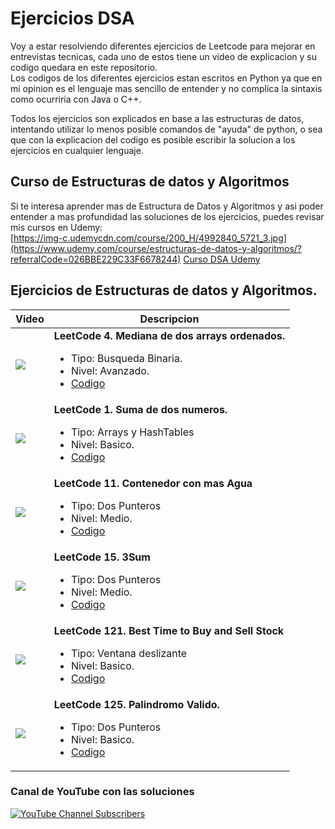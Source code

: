# Ejercicios DSA  

Voy a estar resolviendo diferentes ejercicios de Leetcode para mejorar en entrevistas tecnicas, cada uno de estos tiene un video de explicacion y su codigo quedara en este repositorio.  
Los codigos de los diferentes ejercicios estan escritos en Python ya que en mi opinion es el lenguaje mas sencillo de entender y no complica la sintaxis como ocurriria con Java o C++.  

Todos los ejercicios son explicados en base a las estructuras de datos, intentando utilizar lo menos posible comandos de "ayuda" de python, o sea que con la explicacion del codigo es posible escribir la solucion a los ejercicios en cualquier lenguaje.

## Curso de Estructuras de datos y Algoritmos
Si te interesa aprender mas de Estructura de Datos y Algoritmos y asi poder entender a mas profundidad las soluciones de los ejercicios, puedes revisar mis cursos en Udemy:  
[https://img-c.udemycdn.com/course/200_H/4992840_5721_3.jpg](https://www.udemy.com/course/estructuras-de-datos-y-algoritmos/?referralCode=026BBE229C33F6678244)
[Curso DSA Udemy](https://www.udemy.com/course/estructuras-de-datos-y-algoritmos/?referralCode=026BBE229C33F6678244)

## Ejercicios de Estructuras de datos y Algoritmos. 

<table style="width:100%">
<thead>
  <tr>
    <th>Video</th>
    <th>Descripcion</th>
  </tr>
</thead>
<tr>
 <td>
  <a href="https://youtu.be/zlEkhxRh2RA">
   <img src="https://i9.ytimg.com/vi_webp/zlEkhxRh2RA/mqdefault.webp?v=641388b0&sqp=CNzcraEG&rs=AOn4CLCgFZukMl8o3L35_isEgFftFsPsdg">
  </a>
 </td>
 <td>
  <b>LeetCode 4. Mediana de dos arrays ordenados.</b></br>
  <ul>
   <li>Tipo: Busqueda Binaria.</li>
   <li>Nivel: Avanzado.</li>
   <li><a href="https://github.com/CarrasTec/Ejercicios_DSA/blob/main/4.median-of-two-sorted-arrays.py">Codigo</a></li>
  </ul>
 </td>
</tr>
<tr>
 <td>
  <a href="https://youtu.be/LKDLeF3ZqTo">
   <img src="https://i9.ytimg.com/vi_webp/LKDLeF3ZqTo/mqdefault.webp?v=64138677&sqp=CLThraEG&rs=AOn4CLD7sLkrpWo5hDefxfpHcFyToB4Ecw">
  </a>
 </td>
 <td>
  <b>LeetCode 1. Suma de dos numeros.</b></br>
  <ul>
   <li>Tipo: Arrays y HashTables</li>
   <li>Nivel: Basico.</li>
   <li><a href="https://github.com/CarrasTec/Ejercicios_DSA/blob/main/1.two-sum.py">Codigo</a></li>
  </ul>
 </td>
</tr>
<tr>
 <td>
  <a href="https://youtu.be/SrhQE34HnOI">
   <img src="https://i9.ytimg.com/vi_webp/SrhQE34HnOI/mqdefault.webp?v=641386a1&sqp=CNzcraEG&rs=AOn4CLDwAlJfIg2EH7WkCaV_vp0TRe2olw">
  </a>
 </td>
 <td>
  <b>LeetCode 11. Contenedor con mas Agua</b></br>
  <ul>
   <li>Tipo: Dos Punteros</li>
   <li>Nivel: Medio.</li>
   <li><a href="https://github.com/CarrasTec/Ejercicios_DSA/blob/main/11.container-with-most-water.py">Codigo</a></li>
  </ul>
 </td>
</tr>
<tr>
 <td>
  <a href="https://youtu.be/kmV25vrbdiY">
   <img src="https://i9.ytimg.com/vi_webp/kmV25vrbdiY/mqdefault.webp?v=64138a2f&sqp=CNzcraEG&rs=AOn4CLCMA3r1oidkd1dsaEO9-EbEIo0FCg">
  </a>
 </td>
 <td>
  <b>LeetCode 15. 3Sum</b></br>
  <ul>
   <li>Tipo: Dos Punteros</li>
   <li>Nivel: Medio.</li>
   <li><a href="https://github.com/CarrasTec/Ejercicios_DSA/blob/main/15.3Sum.py">Codigo</a></li>
  </ul>
 </td>
</tr>
<tr>
 <td>
  <a href="https://youtu.be/19F0cKhbllw">
   <img src="https://i9.ytimg.com/vi_webp/19F0cKhbllw/mqdefault.webp?v=64138c23&sqp=CNzcraEG&rs=AOn4CLD_zg3nHvxQA4OYQfdMaGJzC-n29Q">
  </a>
 </td>
 <td>
  <b>LeetCode 121. Best Time to Buy and Sell Stock</b></br>
  <ul>
   <li>Tipo: Ventana deslizante</li>
   <li>Nivel: Basico.</li>
   <li><a href="https://github.com/CarrasTec/Ejercicios_DSA/blob/main/121.best-time-to-buy-and-sell-stock.py">Codigo</a></li>
  </ul>
 </td>
</tr>
<tr>
 <td>
  <a href="https://youtu.be/Xdmhd5kdmVo">
   <img src="https://i9.ytimg.com/vi_webp/Xdmhd5kdmVo/mqdefault.webp?v=64138f98&sqp=CNzcraEG&rs=AOn4CLDkoDPtPFAzKMmOm4EuSajuOqhtOw">
  </a>
 </td>
 <td>
  <b>LeetCode 125. Palindromo Valido.</b></br>
  <ul>
   <li>Tipo: Dos Punteros</li>
   <li>Nivel: Basico.</li>
   <li><a href="https://github.com/CarrasTec/Ejercicios_DSA/blob/main/125.valid-palindrome.py">Codigo</a></li>
  </ul>
 </td>
</tr>
</table>


### Canal de YouTube con las soluciones
[![YouTube Channel Subscribers](https://img.shields.io/youtube/channel/subscribers/NeuronaAlgoritmo?style=social)](https://youtube.com/@neuronaalgoritmo?sub_confirmation=1)
